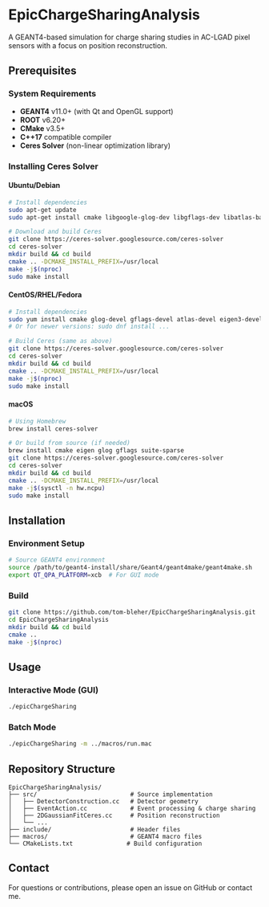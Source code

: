 # EpicChargeSharingAnalysis

A GEANT4-based simulation for charge sharing studies in AC-LGAD pixel sensors with a focus on position reconstruction.

## Prerequisites

### System Requirements
- **GEANT4** v11.0+ (with Qt and OpenGL support)
- **ROOT** v6.20+ 
- **CMake** v3.5+
- **C++17** compatible compiler
- **Ceres Solver** (non-linear optimization library)

### Installing Ceres Solver

#### Ubuntu/Debian
```bash
# Install dependencies
sudo apt-get update
sudo apt-get install cmake libgoogle-glog-dev libgflags-dev libatlas-base-dev libeigen3-dev libsuitesparse-dev

# Download and build Ceres
git clone https://ceres-solver.googlesource.com/ceres-solver
cd ceres-solver
mkdir build && cd build
cmake .. -DCMAKE_INSTALL_PREFIX=/usr/local
make -j$(nproc)
sudo make install
```

#### CentOS/RHEL/Fedora
```bash
# Install dependencies
sudo yum install cmake glog-devel gflags-devel atlas-devel eigen3-devel suitesparse-devel
# Or for newer versions: sudo dnf install ...

# Build Ceres (same as above)
git clone https://ceres-solver.googlesource.com/ceres-solver
cd ceres-solver
mkdir build && cd build
cmake .. -DCMAKE_INSTALL_PREFIX=/usr/local
make -j$(nproc)
sudo make install
```

#### macOS
```bash
# Using Homebrew
brew install ceres-solver

# Or build from source (if needed)
brew install cmake eigen glog gflags suite-sparse
git clone https://ceres-solver.googlesource.com/ceres-solver
cd ceres-solver
mkdir build && cd build
cmake .. -DCMAKE_INSTALL_PREFIX=/usr/local
make -j$(sysctl -n hw.ncpu)
sudo make install
```

## Installation

### Environment Setup
```bash
# Source GEANT4 environment
source /path/to/geant4-install/share/Geant4/geant4make/geant4make.sh
export QT_QPA_PLATFORM=xcb  # For GUI mode
```

### Build
```bash
git clone https://github.com/tom-bleher/EpicChargeSharingAnalysis.git
cd EpicChargeSharingAnalysis
mkdir build && cd build
cmake ..
make -j$(nproc)
```

## Usage

### Interactive Mode (GUI)
```bash
./epicChargeSharing
```

### Batch Mode
```bash
./epicChargeSharing -m ../macros/run.mac
```

## Repository Structure

```
EpicChargeSharingAnalysis/
├── src/                          # Source implementation
│   ├── DetectorConstruction.cc   # Detector geometry
│   ├── EventAction.cc            # Event processing & charge sharing
│   ├── 2DGaussianFitCeres.cc     # Position reconstruction
│   └── ...
├── include/                      # Header files
├── macros/                       # GEANT4 macro files
└── CMakeLists.txt               # Build configuration
```

## Contact

For questions or contributions, please open an issue on GitHub or contact me.